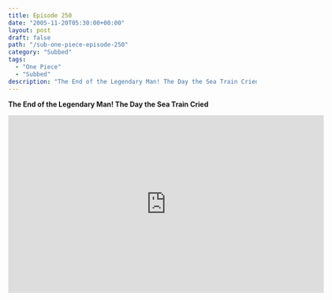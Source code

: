 ```yaml
---
title: Episode 250
date: "2005-11-20T05:30:00+00:00"
layout: post
draft: false
path: "/sub-one-piece-episode-250"
category: "Subbed"
tags:
  - "One Piece"
  - "Subbed"
description: "The End of the Legendary Man! The Day the Sea Train Cried"
---
```


**The End of the Legendary Man! The Day the Sea Train Cried**

<iframe width="640" height="360" src="https://www.rapidvideo.com/e/FXQH7Q3BFF" frameborder="0" marginwidth=0 marginheight=0 scrolling=no allowfullscreen></iframe>

